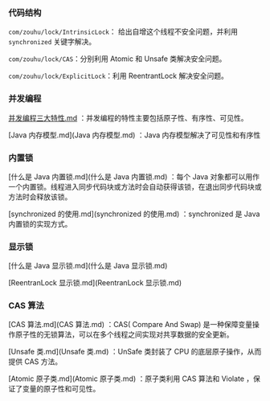 ### 代码结构

`com/zouhu/lock/IntrinsicLock`： 给出自增这个线程不安全问题，并利用 `synchronized` 关键字解决。

`com/zouhu/lock/CAS`：分别利用 Atomic 和 Unsafe 类解决安全问题。

`com/zouhu/lock/ExplicitLock`：利用 ReentrantLock 解决安全问题。





### 并发编程

 [并发编程三大特性.md](并发编程三大特性.md)  ：并发编程的特性主要包括原子性、有序性、可见性。

 [Java 内存模型.md](Java 内存模型.md) ：Java 内存模型解决了可见性和有序性





### 内置锁

 [什么是 Java 内置锁.md](什么是 Java 内置锁.md) ：每个 Java 对象都可以用作一个内置锁。线程进入同步代码块或方法时会自动获得该锁，在退出同步代码块或方法时会释放该锁。

 [synchronized 的使用.md](synchronized 的使用.md) ：synchronized 是 Java 内置锁的实现方式。



### 显示锁

 [什么是 Java 显示锁.md](什么是 Java 显示锁.md) 

 [ReentranLock 显示锁.md](ReentranLock 显示锁.md) 





### CAS 算法

 [CAS 算法.md](CAS 算法.md) ：CAS( Compare And Swap)  是一种保障变量操作原子性的无锁算法，可以在多个线程之间实现对共享数据的安全更新。

 [Unsafe 类.md](Unsafe 类.md) ：UnSafe 类封装了 CPU 的底层原子操作，从而提供 CAS 方法。

 [Atomic 原子类.md](Atomic 原子类.md) ：原子类利用 CAS 算法和 Violate ，保证了变量的原子性和可见性。





